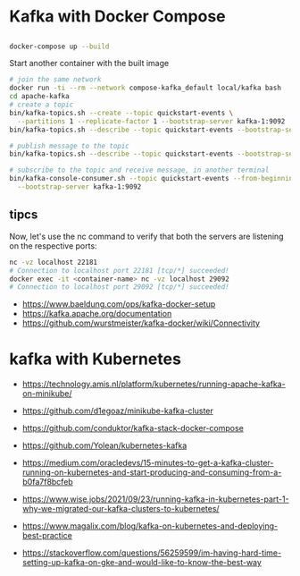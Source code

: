 # Kafka with Docker Compose


## 

```bash
docker-compose up --build
```

Start another container with the built image 

```bash
# join the same network
docker run -ti --rm --network compose-kafka_default local/kafka bash
cd apache-kafka
# create a topic
bin/kafka-topics.sh --create --topic quickstart-events \
  --partitions 1 --replicate-factor 1 --bootstrap-server kafka-1:9092
bin/kafka-topics.sh --describe --topic quickstart-events --bootstrap-server kafka-1:9092

# publish message to the topic
bin/kafka-topics.sh --describe --topic quickstart-events --bootstrap-server localhost:9092

# subscribe to the topic and receive message, in another terminal
bin/kafka-console-consumer.sh --topic quickstart-events --from-beginning \
  --bootstrap-server kafka-1:9092
```


## tipcs

Now, let's use the nc command to verify that both the servers are listening on the respective ports:

```bash
nc -vz localhost 22181
# Connection to localhost port 22181 [tcp/*] succeeded!
docker exec -it <container-name> nc -vz localhost 29092
# Connection to localhost port 29092 [tcp/*] succeeded!
```

+ https://www.baeldung.com/ops/kafka-docker-setup
+ https://kafka.apache.org/documentation
+ https://github.com/wurstmeister/kafka-docker/wiki/Connectivity
 

# kafka with Kubernetes

+ https://technology.amis.nl/platform/kubernetes/running-apache-kafka-on-minikube/
+ https://github.com/d1egoaz/minikube-kafka-cluster
+ https://github.com/conduktor/kafka-stack-docker-compose
+ https://github.com/Yolean/kubernetes-kafka
+ https://medium.com/oracledevs/15-minutes-to-get-a-kafka-cluster-running-on-kubernetes-and-start-producing-and-consuming-from-a-b0fa7f8bcfeb
+ https://www.wise.jobs/2021/09/23/running-kafka-in-kubernetes-part-1-why-we-migrated-our-kafka-clusters-to-kubernetes/ 

+ https://www.magalix.com/blog/kafka-on-kubernetes-and-deploying-best-practice
+ https://stackoverflow.com/questions/56259599/im-having-hard-time-setting-up-kafka-on-gke-and-would-like-to-know-the-best-way